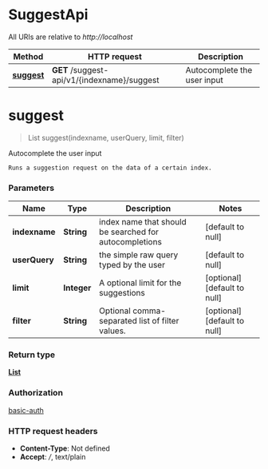 # SuggestApi

All URIs are relative to *http://localhost*

Method | HTTP request | Description
------------- | ------------- | -------------
[**suggest**](SuggestApi.md#suggest) | **GET** /suggest-api/v1/{indexname}/suggest | Autocomplete the user input


<a name="suggest"></a>
# **suggest**
> List suggest(indexname, userQuery, limit, filter)

Autocomplete the user input

    Runs a suggestion request on the data of a certain index.

### Parameters

Name | Type | Description  | Notes
------------- | ------------- | ------------- | -------------
 **indexname** | **String**| index name that should be searched for autocompletions | [default to null]
 **userQuery** | **String**| the simple raw query typed by the user | [default to null]
 **limit** | **Integer**| A optional limit for the suggestions | [optional] [default to null]
 **filter** | **String**| Optional comma-separated list of filter values. | [optional] [default to null]

### Return type

[**List**](../Models/Suggestion.md)

### Authorization

[basic-auth](../index.md#basic-auth)

### HTTP request headers

- **Content-Type**: Not defined
- **Accept**: */*, text/plain

